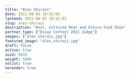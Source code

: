 ```yaml
---
title: "Alex Shirazi"
date: 2021-08-03 19:22:03
lastmod: 2021-08-03 19:22:03
slug: alex-shirazi
description: "Host, Cultured Meat and Future Food Show"
partner_type: ["Essay Contest 2021 Judge"]
images: ["alex_shirazi.jpg"]
featured_image: "alex_shirazi.jpg"
draft: false
active: true
uuid: 9418
weight: 5000
nolist: true
norender: true
---
```

